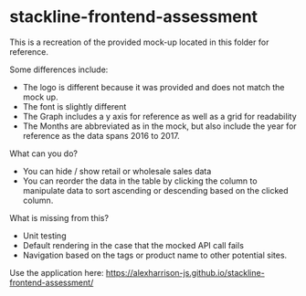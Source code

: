 # stackline-frontend-assessment

This is a recreation of the provided mock-up located in this folder for reference.

Some differences include:
- The logo is different because it was provided and does not match the mock up.
- The font is slightly different
- The Graph includes a y axis for reference as well as a grid for readability
- The Months are abbreviated as in the mock, but also include the year for reference as the data spans 2016 to 2017.


What can you do?
- You can hide / show retail or wholesale sales data
- You can reorder the data in the table by clicking the column to manipulate data to sort ascending or descending based on the clicked column.

What is missing from this?
- Unit testing
- Default rendering in the case that the mocked API call fails
- Navigation based on the tags or product name to other potential sites.

Use the application here: https://alexharrison-js.github.io/stackline-frontend-assessment/